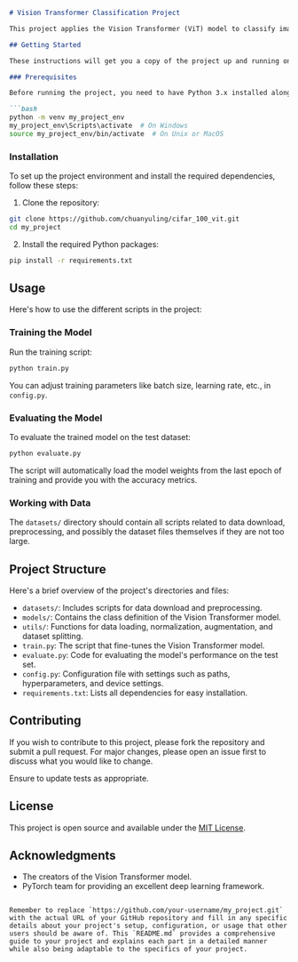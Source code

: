 ```markdown
# Vision Transformer Classification Project

This project applies the Vision Transformer (ViT) model to classify images from the CIFAR-10 dataset. It includes scripts for training the ViT model, evaluating its performance, and preprocessing the data. The project is structured to be modular and easy to understand, with separate directories for datasets, models, utilities, and configuration.

## Getting Started

These instructions will get you a copy of the project up and running on your local machine for development and testing purposes.

### Prerequisites

Before running the project, you need to have Python 3.x installed along with the pip package manager. Additionally, it's recommended to create a virtual environment for the project:

```bash
python -m venv my_project_env
my_project_env\Scripts\activate  # On Windows
source my_project_env/bin/activate  # On Unix or MacOS
```

### Installation

To set up the project environment and install the required dependencies, follow these steps:

1. Clone the repository:

```bash
git clone https://github.com/chuanyuling/cifar_100_vit.git
cd my_project
```

2. Install the required Python packages:

```bash
pip install -r requirements.txt
```

## Usage

Here's how to use the different scripts in the project:

### Training the Model

Run the training script:

```bash
python train.py
```

You can adjust training parameters like batch size, learning rate, etc., in `config.py`.

### Evaluating the Model

To evaluate the trained model on the test dataset:

```bash
python evaluate.py
```

The script will automatically load the model weights from the last epoch of training and provide you with the accuracy metrics.

### Working with Data

The `datasets/` directory should contain all scripts related to data download, preprocessing, and possibly the dataset files themselves if they are not too large.

## Project Structure

Here's a brief overview of the project's directories and files:

- `datasets/`: Includes scripts for data download and preprocessing.
- `models/`: Contains the class definition of the Vision Transformer model.
- `utils/`: Functions for data loading, normalization, augmentation, and dataset splitting.
- `train.py`: The script that fine-tunes the Vision Transformer model.
- `evaluate.py`: Code for evaluating the model's performance on the test set.
- `config.py`: Configuration file with settings such as paths, hyperparameters, and device settings.
- `requirements.txt`: Lists all dependencies for easy installation.

## Contributing

If you wish to contribute to this project, please fork the repository and submit a pull request. For major changes, please open an issue first to discuss what you would like to change.

Ensure to update tests as appropriate.

## License

This project is open source and available under the [MIT License](LICENSE.md).

## Acknowledgments

- The creators of the Vision Transformer model.
- PyTorch team for providing an excellent deep learning framework.
```

Remember to replace `https://github.com/your-username/my_project.git` with the actual URL of your GitHub repository and fill in any specific details about your project's setup, configuration, or usage that other users should be aware of. This `README.md` provides a comprehensive guide to your project and explains each part in a detailed manner while also being adaptable to the specifics of your project.